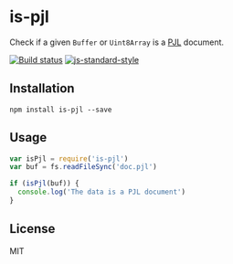 # is-pjl

Check if a given `Buffer` or `Uint8Array` is a
[PJL](https://en.wikipedia.org/wiki/Printer_Job_Language) document.

[![Build status](https://travis-ci.org/watson/is-pjl.svg?branch=master)](https://travis-ci.org/watson/is-pjl)
[![js-standard-style](https://img.shields.io/badge/code%20style-standard-brightgreen.svg?style=flat)](https://github.com/feross/standard)

## Installation

```
npm install is-pjl --save
```

## Usage

```js
var isPjl = require('is-pjl')
var buf = fs.readFileSync('doc.pjl')

if (isPjl(buf)) {
  console.log('The data is a PJL document')
}
```

## License

MIT

